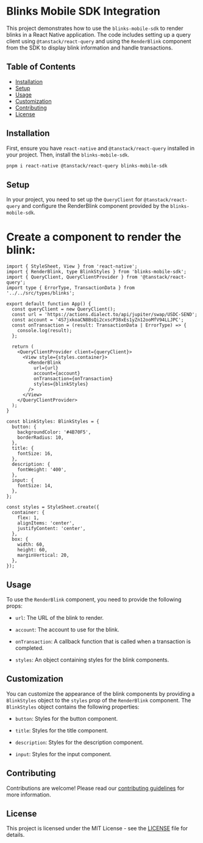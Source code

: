 # Blinks Mobile SDK Integration

This project demonstrates how to use the `blinks-mobile-sdk` to render blinks in a React Native application. The code includes setting up a query client using `@tanstack/react-query` and using the `RenderBlink` component from the SDK to display blink information and handle transactions.

## Table of Contents

- [Installation](#installation)
- [Setup](#setup)
- [Usage](#usage)
- [Customization](#customization)
- [Contributing](#contributing)
- [License](#license)

## Installation

First, ensure you have `react-native` and `@tanstack/react-query` installed in your project. Then, install the `blinks-mobile-sdk`.

```bash
pnpm i react-native @tanstack/react-query blinks-mobile-sdk

```

## Setup

In your project, you need to set up the `QueryClient` for `@tanstack/react-query` and configure the RenderBlink component provided by the `blinks-mobile-sdk`.

# Create a component to render the blink:

```tsx
import { StyleSheet, View } from 'react-native';
import { RenderBlink, type BlinkStyles } from 'blinks-mobile-sdk';
import { QueryClient, QueryClientProvider } from '@tanstack/react-query';
import type { ErrorType, TransactionData } from '../../src/types/blinks';

export default function App() {
  const queryClient = new QueryClient();
  const url = 'https://actions.dialect.to/api/jupiter/swap/USDC-SEND';
  const account = '4S7jxkoaCN8BsQi2cxscP38xEs1yZn12ooMfV94LLJPC';
  const onTransaction = (result: TransactionData | ErrorType) => {
    console.log(result);
  };

  return (
    <QueryClientProvider client={queryClient}>
      <View style={styles.container}>
        <RenderBlink
          url={url}
          account={account}
          onTransaction={onTransaction}
          styles={blinkStyles}
        />
      </View>
    </QueryClientProvider>
  );
}

const blinkStyles: BlinkStyles = {
  button: {
    backgroundColor: '#4B70F5',
    borderRadius: 10,
  },
  title: {
    fontSize: 16,
  },
  description: {
    fontWeight: '400',
  },
  input: {
    fontSize: 14,
  },
};

const styles = StyleSheet.create({
  container: {
    flex: 1,
    alignItems: 'center',
    justifyContent: 'center',
  },
  box: {
    width: 60,
    height: 60,
    marginVertical: 20,
  },
});
```

## Usage

To use the `RenderBlink` component, you need to provide the following props:

- `url`: The URL of the blink to render.

- `account`: The account to use for the blink.

- `onTransaction`: A callback function that is called when a transaction is completed.

- `styles`: An object containing styles for the blink components.

## Customization

You can customize the appearance of the blink components by providing a `BlinkStyles` object to the `styles` prop of the `RenderBlink` component. The `BlinkStyles` object contains the following properties:

- `button`: Styles for the button component.

- `title`: Styles for the title component.

- `description`: Styles for the description component.

- `input`: Styles for the input component.

## Contributing

Contributions are welcome! Please read our [contributing guidelines](CONTRIBUTING.md) for more information.

## License

This project is licensed under the MIT License - see the [LICENSE](LICENSE) file for details.
